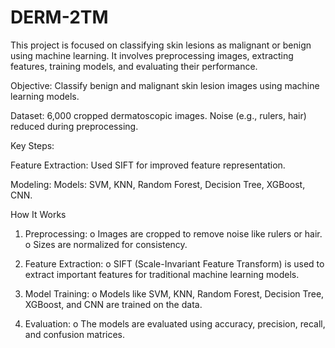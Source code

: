 # DERM-2TM
This project is focused on classifying skin lesions as malignant or benign using machine learning. It involves preprocessing images, extracting features, training models, and evaluating their performance.

Objective: Classify benign and malignant skin lesion images using machine learning models.

Dataset:
6,000 cropped dermatoscopic images.
Noise (e.g., rulers, hair) reduced during preprocessing.

Key Steps:

Feature Extraction:
Used SIFT for improved feature representation.

Modeling:
Models: SVM, KNN, Random Forest, Decision Tree, XGBoost, CNN.


How It Works
1.	Preprocessing:
o	Images are cropped to remove noise like rulers or hair.
o	Sizes are normalized for consistency.

3.	Feature Extraction:
o	SIFT (Scale-Invariant Feature Transform) is used to extract important features for traditional machine learning models.

5.	Model Training:
o	Models like SVM, KNN, Random Forest, Decision Tree, XGBoost, and CNN are trained on the data.

7.	Evaluation:
o	The models are evaluated using accuracy, precision, recall, and confusion matrices.
